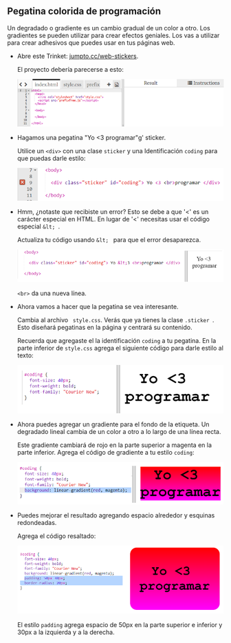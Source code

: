 ## Pegatina colorida de programación

Un degradado o gradiente es un cambio gradual de un color a otro. Los gradientes se pueden utilizar para crear efectos geniales. Los vas a utilizar para crear adhesivos que puedes usar en tus páginas web.

+ Abre este Trinket: <a href="http://jumpto.cc/web-stickers" target="_blank">jumpto.cc/web-stickers</a>.
    
    El proyecto debería parecerse a esto:
    
    ![captura de pantalla](images/stickers-starter.png)

+ Hagamos una pegatina "Yo <3 programar"g' sticker.
    
    Utilice un `<div>` con una clase `sticker` y una Identificación `coding` para que puedas darle estilo:
    
    ![captura de pantalla](images/stickers-coding-error.png)

+ Hmm, ¿notaste que recibiste un error? Esto se debe a que '<' es un carácter especial en HTML. En lugar de '<' necesitas usar el código especial `&lt; `.
    
    Actualiza tu código usando `&lt; ` para que el error desaparezca.
    
    ![captura de pantalla](images/stickers-coding-fixed.png)
    
    `<br>` da una nueva línea.

+ Ahora vamos a hacer que la pegatina se vea interesante.
    
    Cambia al archivo ` style.css`. Verás que ya tienes la clase `.sticker `. Esto diseñará pegatinas en la página y centrará su contenido.
    
    Recuerda que agregaste el la identificación `coding` a tu pegatina. En la parte inferior de ` style.css ` agrega el siguiente código para darle estilo al texto:
    
    ![captura de pantalla](images/stickers-coding-font.png)

+ Ahora puedes agregar un gradiente para el fondo de la etiqueta. Un degradado lineal cambia de un color a otro a lo largo de una línea recta.
    
    Este gradiente cambiará de rojo en la parte superior a magenta en la parte inferior. Agrega el código de gradiente a tu estilo `coding`:
    
    ![captura de pantalla](images/stickers-coding-gradient.png)

+ Puedes mejorar el resultado agregando espacio alrededor y esquinas redondeadas.
    
    Agrega el código resaltado:
    
    ![captura de pantalla](images/stickers-coding-padding.png)
    
    El estilo `padding` agrega espacio de 50px en la parte superior e inferior y 30px a la izquierda y a la derecha.